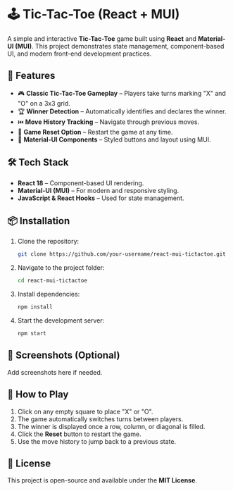 # 🕹️ Tic-Tac-Toe (React + MUI)

A simple and interactive **Tic-Tac-Toe** game built using **React** and **Material-UI (MUI)**. This project demonstrates state management, component-based UI, and modern front-end development practices.

## 🚀 Features

- 🎮 **Classic Tic-Tac-Toe Gameplay** – Players take turns marking "X" and "O" on a 3x3 grid.
- 🏆 **Winner Detection** – Automatically identifies and declares the winner.
- ⏮️ **Move History Tracking** – Navigate through previous moves.
- 🔄 **Game Reset Option** – Restart the game at any time.
- 🎨 **Material-UI Components** – Styled buttons and layout using MUI.

## 🛠️ Tech Stack

- **React 18** – Component-based UI rendering.
- **Material-UI (MUI)** – For modern and responsive styling.
- **JavaScript & React Hooks** – Used for state management.

## 📦 Installation

1. Clone the repository:
   ```sh
   git clone https://github.com/your-username/react-mui-tictactoe.git
   ```
2. Navigate to the project folder:
   ```sh
   cd react-mui-tictactoe
   ```
3. Install dependencies:
   ```sh
   npm install
   ```
4. Start the development server:
   ```sh
   npm start
   ```

## 📸 Screenshots (Optional)

Add screenshots here if needed.

## 📌 How to Play

1. Click on any empty square to place "X" or "O".
2. The game automatically switches turns between players.
3. The winner is displayed once a row, column, or diagonal is filled.
4. Click the **Reset** button to restart the game.
5. Use the move history to jump back to a previous state.

## 📜 License

This project is open-source and available under the **MIT License**.
